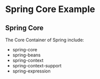 # Spring Core Example 

## Spring Core
The Core Container of Spring include:
* spring-core
* spring-beans
* spring-context
* spring-context-support
* spring-expression